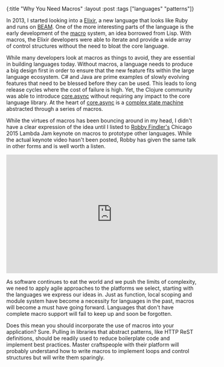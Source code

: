 {:title "Why You Need Macros"
 :layout :post
 :tags ["languages" "patterns"]}

In 2013, I started looking into a [Elixir][elixir-homepage], a new language that
looks like Ruby and runs on [BEAM][beam-homepage]. One of the more interesting
parts of the language is the early development of the [macro][macro-def] system,
an idea borrowed from Lisp. With macros, the Elixir developers were able to
iterate and provide a wide array of control structures without the need to bloat
the core language.

While many developers look at macros as things to avoid, they are essential in
building languages today. Without macros, a language needs to produce a big
design first in order to ensure that the new feature fits within the large
language ecosystem. C# and Java are prime examples of slowly evolving features
that need to be blessed before they can be used. This leads to long release
cycles where the cost of failure is high. Yet, the Clojure community was able to
introduce [core.async][core-async] without requiring any impact to the core
language library. At the heart of [core.async][core-async] is a
[complex state machine][core-async-state-machine] abstracted through a series of
macros.

While the virtues of macros has been bouncing around in my head, I didn't have a
clear expression of the idea until I listed to [Robby Findler's][robby-homepage]
Chicago 2015 Lambda Jam keynote on macros to prototype other languages. While the
actual keynote video hasn't been posted, Robby has given the same talk in other
forms and is well worth a listen.

<iframe width="560" height="315" src="https://www.youtube.com/embed/GBpfOpk-ZBU" frameborder="0" allowfullscreen></iframe>

As software continues to eat the world and we push the limits of complexity, we
need to apply agile approaches to the platforms we select, starting with the
languages we express our ideas in. Just as function, local scoping and module
system have become a necessity for languages in the past, macros will become a
must have going forward. Languages that don't have complete macro support will
fail to keep up and soon be forgotten.

Does this mean you should incorporate the use of macros into your application?
Sure. Pulling in libraries that abstract patterns, like HTTP ReST definitions,
should be readily used to reduce boilerplate code and implement best practices.
Master craftspeople with their platform will probably understand how to write
macros to implement loops and control structures but will write them sparingly.


[elixir-homepage]: http://elixir-lang.org/
[beam-homepage]: https://erlangcentral.org/tag/beam/
[macro-def]: https://en.wikipedia.org/wiki/Macro_(computer_science)
[core-async]: https://github.com/clojure/core.async
[core-async-state-machine]: http://hueypetersen.com/posts/2013/08/02/the-state-machines-of-core-async/
[robby-homepage]: http://www.eecs.northwestern.edu/~robby/talks/index.html
